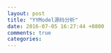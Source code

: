 ```yaml
---
layout: post
title: "YYModel源码分析"
date: 2016-07-05 16:27:44 +0800
comments: true
categories: 
---
```

